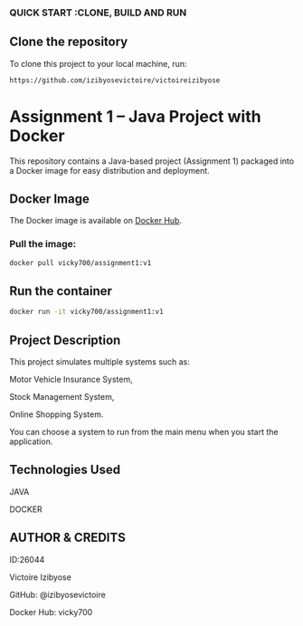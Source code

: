 ### QUICK START :CLONE, BUILD AND RUN

## Clone the repository

To clone this project to your local machine, run:
```bash
https://github.com/izibyosevictoire/victoireizibyose
```

# Assignment 1 – Java Project with Docker

This repository contains a Java-based project (Assignment 1) packaged into a Docker image for easy distribution and deployment.

## Docker Image

The Docker image is available on [Docker Hub](https://hub.docker.com/repository/docker/vicky700).

### Pull the image:

```bash
docker pull vicky700/assignment1:v1
```
## Run the container 

```bash
docker run -it vicky700/assignment1:v1
```
## Project Description 
This project simulates multiple systems such as:

Motor Vehicle Insurance System,

Stock Management System,

Online Shopping System.

You can choose a system to run from the main menu when you start the application.

## Technologies Used
JAVA

DOCKER

## AUTHOR & CREDITS
ID:26044

Victoire Izibyose

GitHub: @izibyosevictoire

Docker Hub: vicky700
